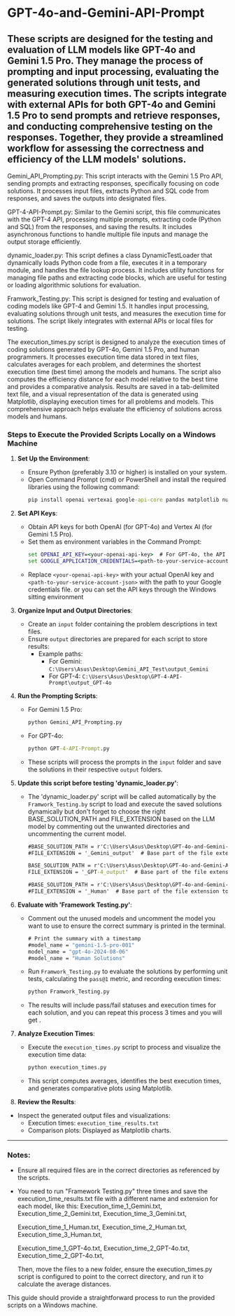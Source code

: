 # GPT-4o-and-Gemini-API-Prompt
These scripts are designed for the testing and evaluation of LLM models like GPT-4o and Gemini 1.5 Pro. 
They manage the process of prompting and input processing, evaluating the generated solutions through unit tests, and measuring execution times. 
The scripts integrate with external APIs for both GPT-4o and Gemini 1.5 Pro to send prompts and retrieve responses, 
and conducting comprehensive testing on the responses. Together, 
they provide a streamlined workflow for assessing the correctness and efficiency of the LLM models' solutions.
-----------------------------------------------------------------------------------------------------------------------------
Gemini_API_Prompting.py: This script interacts with the Gemini 1.5 Pro API, sending prompts and extracting responses, specifically focusing on code solutions. It processes input files, extracts Python and SQL code from responses, and saves the outputs into designated files.

GPT-4-API-Prompt.py: Similar to the Gemini script, this file communicates with the GPT-4 API, processing multiple prompts, extracting code (Python and SQL) from the responses, and saving the results. It includes asynchronous functions to handle multiple file inputs and manage the output storage efficiently. 

dynamic_loader.py: This script defines a class DynamicTestLoader that dynamically loads Python code from a file, executes it in a temporary module, and handles the file lookup process. It includes utility functions for managing file paths and extracting code blocks, which are useful for testing or loading algorithmic solutions for evaluation.

Framwork_Testing.py: This script is designed for testing and evaluation of coding models like GPT-4 and Gemini 1.5. It handles input processing, evaluating solutions through unit tests, and measures the execution time for solutions. The script likely integrates with external APIs or local files for testing.

The execution_times.py script is designed to analyze the execution times of coding solutions generated by GPT-4o, Gemini 1.5 Pro, and human programmers. It processes execution time data stored in text files, calculates averages for each problem, and determines the shortest execution time (best time) among the models and humans.
The script also computes the efficiency distance for each model relative to the best time and provides a comparative analysis. Results are saved in a tab-delimited text file, and a visual representation of the data is generated using Matplotlib, displaying execution times for all problems and models. This comprehensive approach helps evaluate the efficiency of solutions across models and humans.

### Steps to Execute the Provided Scripts Locally on a Windows Machine

1. **Set Up the Environment**:
   - Ensure Python (preferably 3.10 or higher) is installed on your system.
   - Open Command Prompt (cmd) or PowerShell and install the required libraries using the following command:
     ```cmd
     pip install openai vertexai google-api-core pandas matplotlib numpy
     ```

2. **Set API Keys**:
   - Obtain API keys for both OpenAI (for GPT-4o) and Vertex AI (for Gemini 1.5 Pro).
   - Set them as environment variables in the Command Prompt:
     ```cmd
     set OPENAI_API_KEY=<your-openai-api-key>  # For GPT-4o, the API keys are set through the Windows system environment settings.
     set GOOGLE_APPLICATION_CREDENTIALS=<path-to-your-service-account-json>  # For Gemini, this line doesn't exist in my code because the API keys are set through the Windows system environment settings.
     ```
   - Replace `<your-openai-api-key>` with your actual OpenAI key and `<path-to-your-service-account-json>` with the path to your Google credentials file. or you can set the API keys through the Windows sitting environment

3. **Organize Input and Output Directories**:
   - Create an `input` folder containing the problem descriptions in text files.
   - Ensure `output` directories are prepared for each script to store results:
     - Example paths:
       - For Gemini: `C:\Users\Asus\Desktop\Gemini_API_Test\output_Gemini`
       - For GPT-4: `C:\Users\Asus\Desktop\GPT-4-API-Prompt\output_GPT-4o`

4. **Run the Prompting Scripts**:
   - For Gemini 1.5 Pro:
     ```cmd
     python Gemini_API_Prompting.py
     ```
   - For GPT-4o:
     ```cmd
     python GPT-4-API-Prompt.py
     ```
   - These scripts will process the prompts in the `input` folder and save the solutions in their respective `output` folders.

5. **Update this script before testing 'dynamic_loader.py'**:
   - The 'dynamic_loader.py' script will be called automatically by the `Framwork_Testing.by` script to load and execute the saved solutions dynamically 
     but don't forget to choose the right BASE_SOLUTION_PATH and FILE_EXTENSION based on the LLM model by commenting out the unwanted directories and uncommenting the current model.

     ```cmd   
     #BASE_SOLUTION_PATH = r'C:\Users\Asus\Desktop\GPT-4o-and-Gemini-API-Prompt\output_Gemini'  # Set this to the appropriate path
     #FILE_EXTENSION = '_Gemini_output'  # Base part of the file extension to match

     BASE_SOLUTION_PATH = r'C:\Users\Asus\Desktop\GPT-4o-and-Gemini-API-Prompt\output_GPT-4o'  # Set this to the appropriate path
     FILE_EXTENSION = '_GPT-4_output'  # Base part of the file extension to match

     #BASE_SOLUTION_PATH = r'C:\Users\Asus\Desktop\GPT-4o-and-Gemini-API-Prompt\human_output'  # Set this to the appropriate path
     #FILE_EXTENSION = '_Human'  # Base part of the file extension to match
     ```
7. **Evaluate with 'Framework Testing.py'**:
   - Comment out the unused models and uncomment the model you want to use to ensure the correct summary is printed in the terminal.

     ```cmd
     # Print the summary with a timestamp
     #model_name = "gemini-1.5-pro-001"
     model_name = "gpt-4o-2024-08-06"
     #model_name = "Human Solutions"  
     ``` 
   - Run `Framwork_Testing.py` to evaluate the solutions by performing unit tests, calculating the `pass@1` metric, and recording execution times:
     ```cmd
     python Framwork_Testing.py
     ```
   - The results will include pass/fail statuses and execution times for each solution, and you can repeat this process 3 times and you will get .

9. **Analyze Execution Times**:
   - Execute the `execution_times.py` script to process and visualize the execution time data:
     ```cmd
     python execution_times.py
     ```
   - This script computes averages, identifies the best execution times, and generates comparative plots using Matplotlib.

10. **Review the Results**:
   - Inspect the generated output files and visualizations:
     - Execution times: `execution_time_results.txt`
     - Comparison plots: Displayed as Matplotlib charts.
---

### Notes:
- Ensure all required files are in the correct directories as referenced by the scripts.
- You need to run "Framework Testing.py" three times and save the execution_time_results.txt file with a different name and extension for each model, like this: 
  Execution_time_1_Gemini.txt,
  Execution_time_2_Gemini.txt,
  Execution_time_3_Gemini.txt,

  Execution_time_1_Human.txt,
  Execution_time_2_Human.txt,
  Execution_time_3_Human.txt,

  Execution_time_1_GPT-4o.txt,
  Execution_time_2_GPT-4o.txt,
  Execution_time_2_GPT-4o.txt,

  Then, move the files to a new folder, ensure the execution_times.py script is configured to point to the correct directory, and run it to calculate the average distances.

This guide should provide a straightforward process to run the provided scripts on a Windows machine.
